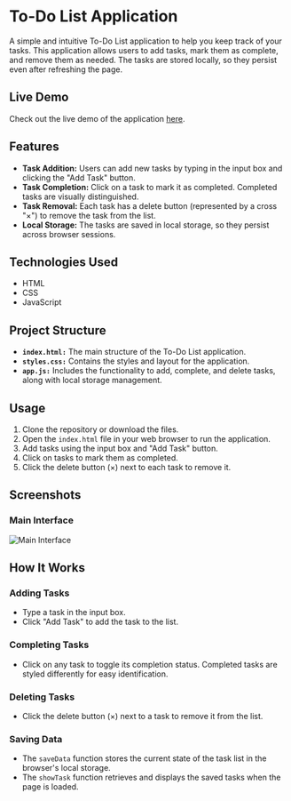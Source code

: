 # To-Do List Application

A simple and intuitive To-Do List application to help you keep track of your tasks. This application allows users to add tasks, mark them as complete, and remove them as needed. The tasks are stored locally, so they persist even after refreshing the page.

## Live Demo

Check out the live demo of the application [here](#).

## Features

- **Task Addition:** Users can add new tasks by typing in the input box and clicking the "Add Task" button.
- **Task Completion:** Click on a task to mark it as completed. Completed tasks are visually distinguished.
- **Task Removal:** Each task has a delete button (represented by a cross "×") to remove the task from the list.
- **Local Storage:** The tasks are saved in local storage, so they persist across browser sessions.

## Technologies Used

- HTML
- CSS
- JavaScript

## Project Structure

- **`index.html:`** The main structure of the To-Do List application.
- **`styles.css:`** Contains the styles and layout for the application.
- **`app.js:`** Includes the functionality to add, complete, and delete tasks, along with local storage management.

## Usage

1. Clone the repository or download the files.
2. Open the `index.html` file in your web browser to run the application.
3. Add tasks using the input box and "Add Task" button.
4. Click on tasks to mark them as completed.
5. Click the delete button (×) next to each task to remove it.

## Screenshots

### Main Interface
![Main Interface](screenshot1.png)

## How It Works

### Adding Tasks
- Type a task in the input box.
- Click "Add Task" to add the task to the list.

### Completing Tasks
- Click on any task to toggle its completion status. Completed tasks are styled differently for easy identification.

### Deleting Tasks
- Click the delete button (×) next to a task to remove it from the list.

### Saving Data
- The `saveData` function stores the current state of the task list in the browser's local storage.
- The `showTask` function retrieves and displays the saved tasks when the page is loaded.


